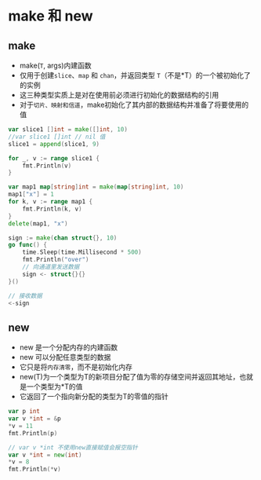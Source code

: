 # make 和 new

## make

- make(`T`, args)内建函数
- 仅用于创建`slice`、`map` 和 `chan`，并返回类型 `T`（不是*T）的一个被初始化了的实例
- 这三种类型实质上是对在使用前必须进行初始化的数据结构的引用
- 对于`切片、映射和信道`，make初始化了其内部的数据结构并准备了将要使用的值

```go
var slice1 []int = make([]int, 10)
//var slice1 []int // nil 值
slice1 = append(slice1, 9)

for _, v := range slice1 {
	fmt.Println(v)
}
```

```go
var map1 map[string]int = make(map[string]int, 10)
map1["x"] = 1
for k, v := range map1 {
	fmt.Println(k, v)
}
delete(map1, "x")
```

```go
sign := make(chan struct{}, 10)
go func() {
	time.Sleep(time.Millisecond * 500)
	fmt.Println("over")
	// 向通道里发送数据
	sign <- struct{}{}
}()

// 接收数据
<-sign
```

## new

- new 是一个分配内存的内建函数
- new 可以分配任意类型的数据
- 它只是将`内存清零`，而不是初始化内存
- new(T)为一个类型为T的新项目分配了值为零的存储空间并返回其地址，也就是一个类型为*T的值
- 它返回了一个指向新分配的类型为T的零值的指针

```go
var p int
var v *int = &p
*v = 11
fmt.Println(p)
```

```go
// var v *int 不使用new直接赋值会报空指针
var v *int = new(int)
*v = 8
fmt.Println(*v)
```